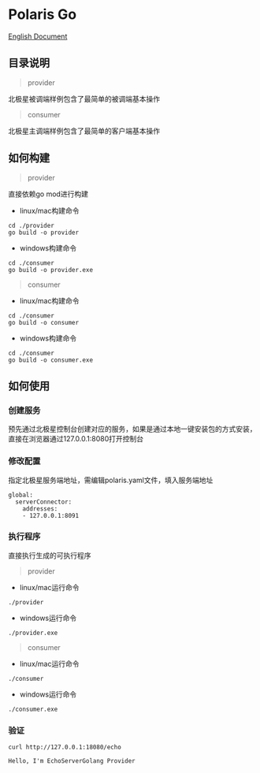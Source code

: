# Polaris Go

[English Document](./README.md)

## 目录说明

> provider

北极星被调端样例包含了最简单的被调端基本操作

> consumer

北极星主调端样例包含了最简单的客户端基本操作


## 如何构建

> provider

直接依赖go mod进行构建

- linux/mac构建命令
```
cd ./provider
go build -o provider
```
- windows构建命令
```
cd ./consumer
go build -o provider.exe
```

> consumer

- linux/mac构建命令
```
cd ./consumer
go build -o consumer
```
- windows构建命令
```
cd ./consumer
go build -o consumer.exe
```

## 如何使用

### 创建服务

预先通过北极星控制台创建对应的服务，如果是通过本地一键安装包的方式安装，直接在浏览器通过127.0.0.1:8080打开控制台

### 修改配置

指定北极星服务端地址，需编辑polaris.yaml文件，填入服务端地址

```
global:
  serverConnector:
    addresses:
    - 127.0.0.1:8091
```

### 执行程序

直接执行生成的可执行程序

> provider

- linux/mac运行命令
```
./provider
```

- windows运行命令
```
./provider.exe
```

> consumer


- linux/mac运行命令
```
./consumer
```

- windows运行命令
```
./consumer.exe
```

### 验证

```
curl http://127.0.0.1:18080/echo

Hello, I'm EchoServerGolang Provider
```
